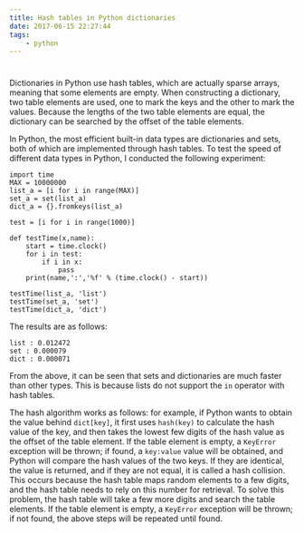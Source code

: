 ```yaml
---
title: Hash tables in Python dictionaries
date: 2017-06-15 22:27:44
tags:
    - python
---
```

# 

Dictionaries in Python use hash tables, which are actually sparse arrays, meaning that some elements are empty. When constructing a dictionary, two table elements are used, one to mark the keys and the other to mark the values. Because the lengths of the two table elements are equal, the dictionary can be searched by the offset of the table elements.

In Python, the most efficient built-in data types are dictionaries and sets, both of which are implemented through hash tables. To test the speed of different data types in Python, I conducted the following experiment:

```
import time
MAX = 10000000
list_a = [i for i in range(MAX)]
set_a = set(list_a)
dict_a = {}.fromkeys(list_a)

test = [i for i in range(1000)]

def testTime(x,name):
    start = time.clock()
    for i in test:
        if i in x:
            pass
    print(name,':','%f' % (time.clock() - start))

testTime(list_a, 'list')
testTime(set_a, 'set')
testTime(dict_a, 'dict')

```

The results are as follows:

```
list : 0.012472
set : 0.000079
dict : 0.000071

```

From the above, it can be seen that sets and dictionaries are much faster than other types. This is because lists do not support the `in` operator with hash tables.

The hash algorithm works as follows: for example, if Python wants to obtain the value behind `dict[key]`, it first uses `hash(key)` to calculate the hash value of the key, and then takes the lowest few digits of the hash value as the offset of the table element. If the table element is empty, a `KeyError` exception will be thrown; if found, a `key:value` value will be obtained, and Python will compare the hash values of the two keys. If they are identical, the value is returned, and if they are not equal, it is called a hash collision. This occurs because the hash table maps random elements to a few digits, and the hash table needs to rely on this number for retrieval. To solve this problem, the hash table will take a few more digits and search the table elements. If the table element is empty, a `KeyError` exception will be thrown; if not found, the above steps will be repeated until found.
